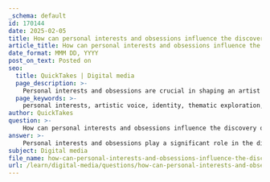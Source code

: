 ```yaml
---
_schema: default
id: 170144
date: 2025-02-05
title: How can personal interests and obsessions influence the discovery of an artistic voice?
article_title: How can personal interests and obsessions influence the discovery of an artistic voice?
date_format: MMM DD, YYYY
post_on_text: Posted on
seo:
  title: QuickTakes | Digital media
  page_description: >-
    Personal interests and obsessions are crucial in shaping an artist's voice, influencing identity reflection, thematic exploration, visual language development, and embracing experimentation for authentic expression.
  page_keywords: >-
    personal interests, artistic voice, identity, thematic exploration, visual language, experimentation, curiosity, inspiration, unique expression, creative development
author: QuickTakes
question: >-
    How can personal interests and obsessions influence the discovery of an artistic voice?
answer: >-
    Personal interests and obsessions play a significant role in the discovery of an artistic voice. This process involves introspection and experimentation, where artists reflect on their unique experiences, influences, and the themes they wish to convey through their work. Here are several ways in which personal interests and obsessions can influence this development:\n\n1. **Reflection of Identity**: An artist's personal interests often stem from their identity, including cultural background, hobbies, and passions. For instance, an illustrator who has a deep fascination with nature may incorporate organic forms and themes into their work, leading to a distinctive style that resonates with their personal experiences.\n\n2. **Thematic Exploration**: Artists can use their obsessions as a foundation for thematic exploration. For example, an illustrator obsessed with fantasy literature might create whimsical, otherworldly illustrations that reflect the narratives and aesthetics of their favorite stories. This thematic focus can help in developing a cohesive artistic voice.\n\n3. **Visual Language Development**: Personal interests can influence the visual language an artist develops. An illustrator who enjoys vibrant colors and playful forms may gravitate towards a style that emphasizes these elements, resulting in a unique visual identity that reflects their personality and preferences.\n\n4. **Experimentation and Growth**: Engaging with personal interests encourages experimentation. Artists may try different techniques, mediums, or styles that align with their passions, leading to the discovery of new methods of expression. This experimentation is crucial for refining an artistic voice over time.\n\n5. **Curiosity and Inspiration**: A strong sense of curiosity about the world can drive artists to explore various subjects and styles, enriching their artistic voice. For instance, illustrators like Julie Murphy and John Hendrix have drawn inspiration from their curiosities, leading to unique projects that showcase their artistic perspectives.\n\n6. **Combining Skills and Ideas**: The intersection of personal obsessions and artistic skills can lead to a distinctive style. For example, Aya Kakeda's work on "ToTai Island" exemplifies how combining personal interests with artistic techniques can create a platform for unique expression.\n\nIn conclusion, personal interests and obsessions are integral to the development of an artistic voice. They provide a foundation for thematic exploration, visual language, and experimentation, ultimately leading to a unique and authentic artistic identity. Embracing these elements can significantly enhance an artist's ability to connect with their audience and convey their perspective through their work.
subject: Digital media
file_name: how-can-personal-interests-and-obsessions-influence-the-discovery-of-an-artistic-voice.md
url: /learn/digital-media/questions/how-can-personal-interests-and-obsessions-influence-the-discovery-of-an-artistic-voice
---
```


&nbsp;